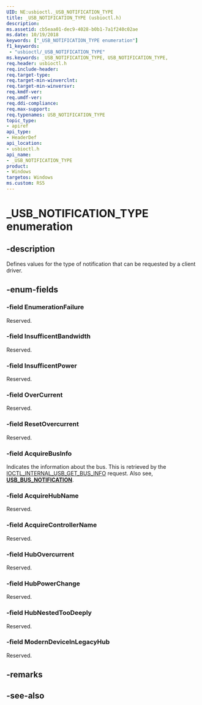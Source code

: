 ```yaml
---
UID: NE:usbioctl._USB_NOTIFICATION_TYPE
title: _USB_NOTIFICATION_TYPE (usbioctl.h)
description: 
ms.assetid: cb5eaa01-dec9-4028-b0b1-7a1f240c02ae
ms.date: 10/19/2018
keywords: ["_USB_NOTIFICATION_TYPE enumeration"]
f1_keywords:
 - "usbioctl/_USB_NOTIFICATION_TYPE"
ms.keywords: _USB_NOTIFICATION_TYPE, USB_NOTIFICATION_TYPE, 
req.header: usbioctl.h
req.include-header:
req.target-type:
req.target-min-winverclnt:
req.target-min-winversvr:
req.kmdf-ver:
req.umdf-ver:
req.ddi-compliance:
req.max-support:
req.typenames: USB_NOTIFICATION_TYPE
topic_type: 
- apiref
api_type: 
- HeaderDef
api_location: 
- usbioctl.h
api_name: 
- _USB_NOTIFICATION_TYPE
product:
- Windows
targetos: Windows
ms.custom: RS5
---
```


# _USB_NOTIFICATION_TYPE enumeration

## -description
Defines values for the type of notification that can be requested by a client driver.

## -enum-fields

### -field EnumerationFailure
Reserved.

### -field InsufficentBandwidth
Reserved.

### -field InsufficentPower
Reserved.
### -field OverCurrent
Reserved.
### -field ResetOvercurrent
Reserved.
### -field AcquireBusInfo
Indicates the information about the bus. This is retrieved by the [IOCTL_INTERNAL_USB_GET_BUS_INFO](ni-usbioctl-ioctl_internal_usb_get_bus_info.md) request. Also see, [**USB_BUS_NOTIFICATION**](ns-usbioctl-_usb_bus_notification.md).

### -field AcquireHubName
Reserved.
### -field AcquireControllerName
Reserved.
### -field HubOvercurrent
Reserved.
### -field HubPowerChange
Reserved.
### -field HubNestedTooDeeply
Reserved.
### -field ModernDeviceInLegacyHub
Reserved.
## -remarks

## -see-also
